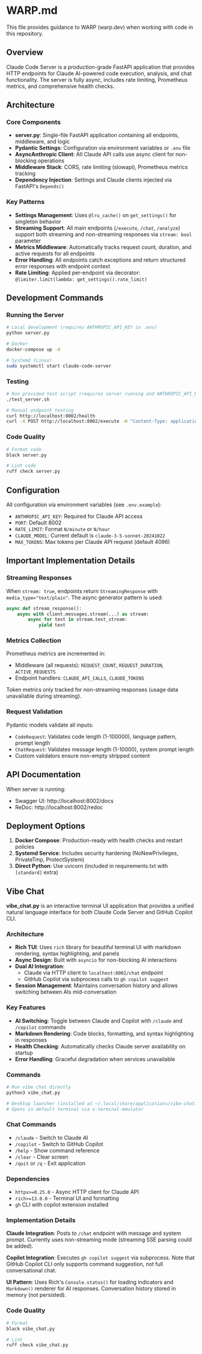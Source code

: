 # WARP.md

This file provides guidance to WARP (warp.dev) when working with code in this repository.

## Overview

Claude Code Server is a production-grade FastAPI application that provides HTTP endpoints for Claude AI-powered code execution, analysis, and chat functionality. The server is fully async, includes rate limiting, Prometheus metrics, and comprehensive health checks.

## Architecture

### Core Components

- **server.py**: Single-file FastAPI application containing all endpoints, middleware, and logic
- **Pydantic Settings**: Configuration via environment variables or `.env` file
- **AsyncAnthropic Client**: All Claude API calls use async client for non-blocking operations
- **Middleware Stack**: CORS, rate limiting (slowapi), Prometheus metrics tracking
- **Dependency Injection**: Settings and Claude clients injected via FastAPI's `Depends()`

### Key Patterns

- **Settings Management**: Uses `@lru_cache()` on `get_settings()` for singleton behavior
- **Streaming Support**: All main endpoints (`/execute`, `/chat`, `/analyze`) support both streaming and non-streaming responses via `stream: bool` parameter
- **Metrics Middleware**: Automatically tracks request count, duration, and active requests for all endpoints
- **Error Handling**: All endpoints catch exceptions and return structured error responses with endpoint context
- **Rate Limiting**: Applied per-endpoint via decorator: `@limiter.limit(lambda: get_settings().rate_limit)`

## Development Commands

### Running the Server

```bash
# Local development (requires ANTHROPIC_API_KEY in .env)
python server.py

# Docker
docker-compose up -d

# Systemd (Linux)
sudo systemctl start claude-code-server
```

### Testing

```bash
# Run provided test script (requires server running and ANTHROPIC_API_KEY exported)
./test_server.sh

# Manual endpoint testing
curl http://localhost:8002/health
curl -X POST http://localhost:8002/execute -H "Content-Type: application/json" -d '{"code": "print(2+2)", "language": "python"}'
```

### Code Quality

```bash
# Format code
black server.py

# Lint code
ruff check server.py
```

## Configuration

All configuration via environment variables (see `.env.example`):

- `ANTHROPIC_API_KEY`: Required for Claude API access
- `PORT`: Default 8002
- `RATE_LIMIT`: Format `N/minute` or `N/hour`
- `CLAUDE_MODEL`: Current default is `claude-3-5-sonnet-20241022`
- `MAX_TOKENS`: Max tokens per Claude API request (default 4096)

## Important Implementation Details

### Streaming Responses

When `stream: true`, endpoints return `StreamingResponse` with `media_type="text/plain"`. The async generator pattern is used:

```python
async def stream_response():
    async with client.messages.stream(...) as stream:
        async for text in stream.text_stream:
            yield text
```

### Metrics Collection

Prometheus metrics are incremented in:
- Middleware (all requests): `REQUEST_COUNT`, `REQUEST_DURATION`, `ACTIVE_REQUESTS`
- Endpoint handlers: `CLAUDE_API_CALLS`, `CLAUDE_TOKENS`

Token metrics only tracked for non-streaming responses (usage data unavailable during streaming).

### Request Validation

Pydantic models validate all inputs:
- `CodeRequest`: Validates code length (1-100000), language pattern, prompt length
- `ChatRequest`: Validates message length (1-10000), system prompt length
- Custom validators ensure non-empty stripped content

## API Documentation

When server is running:
- Swagger UI: http://localhost:8002/docs
- ReDoc: http://localhost:8002/redoc

## Deployment Options

1. **Docker Compose**: Production-ready with health checks and restart policies
2. **Systemd Service**: Includes security hardening (NoNewPrivileges, PrivateTmp, ProtectSystem)
3. **Direct Python**: Use uvicorn (included in requirements.txt with `[standard]` extra)

## Vibe Chat

**vibe_chat.py** is an interactive terminal UI application that provides a unified natural language interface for both Claude Code Server and GitHub Copilot CLI.

### Architecture

- **Rich TUI**: Uses `rich` library for beautiful terminal UI with markdown rendering, syntax highlighting, and panels
- **Async Design**: Built with `asyncio` for non-blocking AI interactions
- **Dual AI Integration**: 
  - Claude via HTTP client to `localhost:8002/chat` endpoint
  - GitHub Copilot via subprocess calls to `gh copilot suggest`
- **Session Management**: Maintains conversation history and allows switching between AIs mid-conversation

### Key Features

- **AI Switching**: Toggle between Claude and Copilot with `/claude` and `/copilot` commands
- **Markdown Rendering**: Code blocks, formatting, and syntax highlighting in responses
- **Health Checking**: Automatically checks Claude server availability on startup
- **Error Handling**: Graceful degradation when services unavailable

### Commands

```bash
# Run vibe chat directly
python3 vibe_chat.py

# Desktop launcher (installed at ~/.local/share/applications/vibe-chat.desktop)
# Opens in default terminal via x-terminal-emulator
```

### Chat Commands

- `/claude` - Switch to Claude AI
- `/copilot` - Switch to GitHub Copilot
- `/help` - Show command reference
- `/clear` - Clear screen
- `/quit` or `/q` - Exit application

### Dependencies

- `httpx>=0.25.0` - Async HTTP client for Claude API
- `rich>=13.0.0` - Terminal UI and formatting
- `gh` CLI with copilot extension installed

### Implementation Details

**Claude Integration**: Posts to `/chat` endpoint with message and system prompt. Currently uses non-streaming mode (streaming SSE parsing could be added).

**Copilot Integration**: Executes `gh copilot suggest` via subprocess. Note that GitHub Copilot CLI only supports command suggestion, not full conversational chat.

**UI Pattern**: Uses Rich's `Console.status()` for loading indicators and `Markdown()` renderer for AI responses. Conversation history stored in memory (not persisted).

### Code Quality

```bash
# Format
black vibe_chat.py

# Lint
ruff check vibe_chat.py
```
